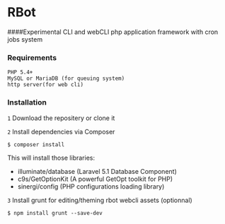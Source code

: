 # RBot
####Experimental CLI and webCLI php application framework with cron jobs system

### Requirements
    PHP 5.4+
    MySQL or MariaDB (for queuing system)
    http server(for web cli)


### Installation

`1` Download the repositery or clone it

`2` Install dependencies via Composer

```
$ composer install
```
This will install those libraries:
 - illuminate/database (Laravel 5.1 Database Component)
 - c9s/GetOptionKit (A powerful GetOpt toolkit for PHP)
 - sinergi/config (PHP configurations loading library)
  
`3` Install grunt for editing/theming rbot webcli assets (optionnal)

```
$ npm install grunt --save-dev
```